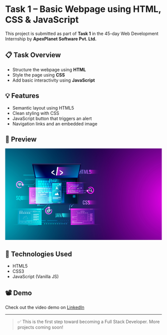 # Task 1 – Basic Webpage using HTML, CSS & JavaScript

This project is submitted as part of **Task 1** in the 45-day Web Development Internship by **ApexPlanet Software Pvt. Ltd.**

## 📋 Task Overview
- Structure the webpage using **HTML**
- Style the page using **CSS**
- Add basic interactivity using **JavaScript**

## 💡 Features
- Semantic layout using HTML5
- Clean styling with CSS
- JavaScript button that triggers an alert
- Navigation links and an embedded image

## 📸 Preview
![Preview](photo.jpg)

## 🧠 Technologies Used
- HTML5
- CSS3
- JavaScript (Vanilla JS)

## 📽️ Demo
Check out the video demo on [LinkedIn]([https://www.linkedin.com/posts/taruni-pallela-249160283_im-thrilled-to-share-that-ive-successfully-activity-7330640506542010378-_fGn?utm_source=share&utm_medium=member_desktop&rcm=ACoAAETmY1kBv-zcJDoCDc8iB_T3pYLhJwyVa8g])

---

> ✅ This is the first step toward becoming a Full Stack Developer. More projects coming soon!
